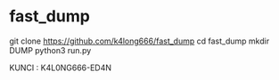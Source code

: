 # fast_dump

git clone https://github.com/k4long666/fast_dump
cd fast_dump
mkdir DUMP
python3 run.py

KUNCI : K4L0NG666-ED4N
